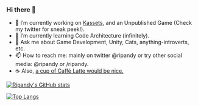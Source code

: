 ### Hi there 👋

- 🔭  I’m currently working on [Kassets](https://github.com/kadinche/Kassets), and an Unpublished Game (Check my twitter for sneak peek!).
- 🌱  I’m currently learning Code Architecture (infinitely).
- 💬  Ask me about Game Development, Unity, Cats, anything-introverts, etc.
- 📫  How to reach me: mainly on twitter @ripandy or try other social media: @ripandy or /ripandy.
- ☕ Also, [a cup of Caffè Latte would be nice.](https://www.buymeacoffee.com/ripandy)

<!--
**ripandy/ripandy** is a ✨ _special_ ✨ repository because its `README.md` (this file) appears on your GitHub profile.

Here are some ideas to get you started:

- 🔭 I’m currently working on ...
- 🌱 I’m currently learning ...
- 👯 I’m looking to collaborate on ...
- 🤔 I’m looking for help with ...
- 💬 Ask me about ...
- 📫 How to reach me: ...
- 😄 Pronouns: ...
- ⚡ Fun fact: ...
-->

[![Ripandy's GitHub stats](https://github-readme-stats.vercel.app/api?username=ripandy)](https://github.com/anuraghazra/github-readme-stats)

[![Top Langs](https://github-readme-stats.vercel.app/api/top-langs/?username=ripandy&layout=compact)](https://github.com/anuraghazra/github-readme-stats)
